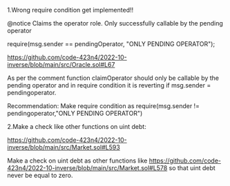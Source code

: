 1.Wrong require condition get implemented!!

@notice Claims the operator role. Only successfully callable by the pending operator

require(msg.sender == pendingOperator, "ONLY PENDING OPERATOR");

https://github.com/code-423n4/2022-10-inverse/blob/main/src/Oracle.sol#L67

As per the comment function claimOperator should only be callable by the pending operator and in require condition it is reverting if msg.sender = pendingoperator.
 
 Recommendation: Make require condition as require(msg.sender != pendingoperator,"ONLY PENDING OPERATOR")

 2.Make a check like other functions on uint debt:

 https://github.com/code-423n4/2022-10-inverse/blob/main/src/Market.sol#L593

 Make a check on uint debt as other functions like https://github.com/code-423n4/2022-10-inverse/blob/main/src/Market.sol#L578  so that uint debt never be equal to zero.